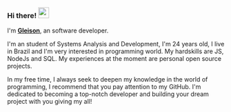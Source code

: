 ### Hi there! <img src="https://emojis.slackmojis.com/emojis/images/1536351075/4594/blob-wave.gif" width="25"/>
 
I'm [**Gleison**](https://dev-gleison.vercel.app/), an software developer. 

I'm an student of Systems Analysis and Development, I'm 24 years old, I live in Brazil and I'm very interested in programming world. My hardskills are JS, NodeJs and SQL. My experiences at the moment are personal open source projects.

In my free time, I always seek to deepen my knowledge in the world of programming, I recommend that you pay attention to my GitHub. I'm dedicated to becoming a top-notch developer and building your dream project with you giving my all!
